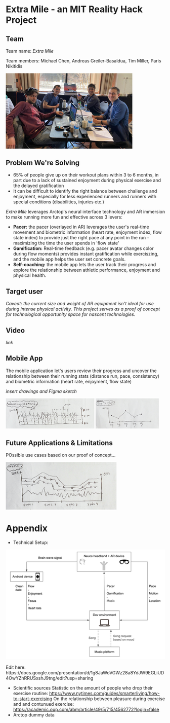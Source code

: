 # Extra Mile - an MIT Reality Hack Project

## Team
Team name: *Extra Mile*

Team members: Michael Chen, Andreas Greiler-Basaldua, Tim Miller, Paris Nikitidis

<p float="left">
  <img src="images/Screenshot 2022-03-25 at 18.02.49.png" width="400" />
</p>

## Problem We're Solving
- 65% of people give up on their workout plans within 3 to 6 months, in part due to a lack of sustained enjoyment during physical exercise and the delayed gratification
- It can be difficult to identify the right balance between challenge and enjoyment, especially for less experienced runners and runners with special conditions (disabilities, injuries etc.)

*Extra Mile* leverages Arctop's neural interface technology and AR immersion to make running more fun and effective across 3 levers:
- **Pacer:** the pacer (overlayed in AR) leverages the user's real-time movement and biometric information (heart rate, enjoyment index, flow state index) to provide just the right pace at any point in the run - maximizing the time the user spends in 'flow state'
- **Gamification:** Real-time feedback (e.g. pacer avatar changes color during flow moments) provides instant gratification while exerciszing, and the mobile app helps the user set concrete goals.
- **Self-coaching:** the mobile app lets the user track their progress and explore the relationship between athletic performance, enjoyment and physical health.

## Target user
*Caveat: the current size and weight of AR equipment isn't ideal for use during intense physical activity. This project serves as a proof of concept for technological opportunity space for nascent technologies.*

## Video
*link*

## Mobile App
The mobile application let's users review their progress and uncover the relationship between their running stats (distance run, pace, consistency) and biometric information (heart rate, enjoyment, flow state)

*insert drawings and Figma sketch*

<p float="left">
  <img src="images/shading_zone_drawing.png" width="280" />
  <img src="images/time_to_flow_drawing.png" width="200" /> 
</p>

## Future Applications & Limitations
POssible use cases based on our proof of concept...

<p float="left">
  <img src="images/music_graph_drawing.png" width="350" />
</p>

# Appendix
- Technical Setup:
<p float="left">
  <img src="images/Screenshot 2022-03-25 at 16.40.34.png" width="600" />
</p>
Edit here: https://docs.google.com/presentation/d/1g8JaWoVGWz28a8YdJW9EGLiUD4OwYZhRRUSxshJ9tng/edit?usp=sharing

- Scientific sources
Statistic on the amount of people who drop their exercise routine: https://www.nytimes.com/guides/smarterliving/how-to-start-exercising
On the relationship between pleasure during exercise and and contunued exercise: https://academic.oup.com/abm/article/49/5/715/4562772?login=false
- Arctop dummy data
